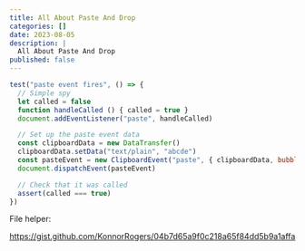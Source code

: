 ```yaml
---
title: All About Paste And Drop
categories: []
date: 2023-08-05
description: |
  All About Paste And Drop
published: false
---
```


```js
test("paste event fires", () => {
  // Simple spy
  let called = false
  function handleCalled () { called = true }
  document.addEventListener("paste", handleCalled)

  // Set up the paste event data
  const clipboardData = new DataTransfer()
  clipboardData.setData("text/plain", "abcde")
  const pasteEvent = new ClipboardEvent("paste", { clipboardData, bubbles: true })
  document.dispatchEvent(pasteEvent)

  // Check that it was called
  assert(called === true)
})
```

File helper:

<https://gist.github.com/KonnorRogers/04b7d65a9f0c218a65f84dd5b9a1affa>
